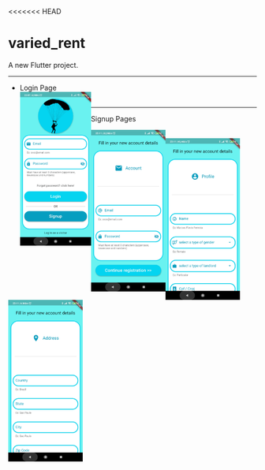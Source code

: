 <<<<<<< HEAD
# varied_rent

A new Flutter project.

* * *
* Login Page  
  <img src = "https://github.com/MarcosBorba/App_Varied_Rent/blob/master/screenShots/LoginPage.jpg" align="left" height="30%" width="30%"><br/>
* * *

<p align="center">
  <p>Signup Pages</p>
  <img src = "https://github.com/MarcosBorba/App_Varied_Rent/blob/master/screenShots/SignupPage(Form1-Account).jpg" align="left" height="30%" width="30%" ><br/>
  <img src = "https://github.com/MarcosBorba/App_Varied_Rent/blob/master/screenShots/SignupPage(Form2-Profile).jpg" align="left" height="30%" width="30%" ><br/>
  <img src = "https://github.com/MarcosBorba/App_Varied_Rent/blob/master/screenShots/SignupPage(Form3-Address).jpg" align="left" height="30%" width="30%" >
</p>
